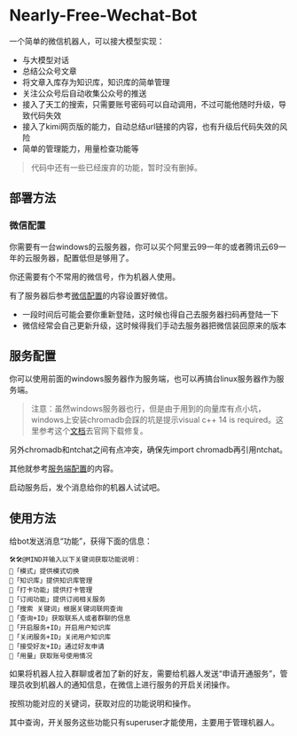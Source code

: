 # Nearly-Free-Wechat-Bot

一个简单的微信机器人，可以接大模型实现：

- 与大模型对话
- 总结公众号文章
- 将文章入库存为知识库，知识库的简单管理
- 关注公众号后自动收集公众号的推送
- 接入了天工的搜索，只需要账号密码可以自动调用，不过可能他随时升级，导致代码失效
- 接入了kimi网页版的能力，自动总结url链接的内容，也有升级后代码失效的风险
- 简单的管理能力，用量检查功能等

> 代码中还有一些已经废弃的功能，暂时没有删掉。

## 部署方法

### 微信配置

你需要有一台windows的云服务器，你可以买个阿里云99一年的或者腾讯云69一年的云服务器，配置低但是够用了。

你还需要有个不常用的微信号，作为机器人使用。

有了服务器后参考[微信配置](./wechat_server/readme.md)的内容设置好微信。

- 一段时间后可能会要你重新登陆，这时候也得自己去服务器扫码再登陆一下
- 微信经常会自己更新升级，这时候得我们手动去服务器把微信装回原来的版本


## 服务配置

你可以使用前面的windows服务器作为服务端，也可以再搞台linux服务器作为服务端。 

> 注意：虽然windows服务器也行，但是由于用到的向量库有点小坑，windows上安装chromadb会踩的坑是提示visual c++ 14 is required。这里参考这个[文档](https://www.partitionwizard.com/partitionmanager/microsoft-visual-c-14-is-required.html)去官网下载修复。

另外chromadb和ntchat之间有点冲突，确保先import chromadb再引用ntchat。

其他就参考[服务端配置](./wechat_server/readme.md)的内容。

启动服务后，发个消息给你的机器人试试吧。

## 使用方法

给bot发送消息“功能”，获得下面的信息：
```
🛠️🛠️@MIND并输入以下关键词获取功能说明：
🚀「模式」提供模式切换
🚀「知识库」提供知识库管理
🚀「打卡功能」提供打卡管理
🚀「订阅功能」提供订阅相关服务
🚀「搜索 关键词」根据关键词联网查询
🚀「查询+ID」获取联系人或者群聊的信息
🚀「开启服务+ID」开启用户知识库
🚀「关闭服务+ID」关闭用户知识库
🚀「接受好友+ID」通过好友申请
🚀「用量」获取账号使用情况
```

如果将机器人拉入群聊或者加了新的好友，需要给机器人发送“申请开通服务”，管理员收到机器人的通知信息，在微信上进行服务的开启关闭操作。

按照功能对应的关键词，获取对应的功能说明和操作。

其中查询，开关服务这些功能只有superuser才能使用，主要用于管理机器人。